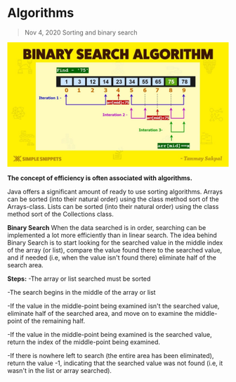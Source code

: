 # Algorithms

> Nov 4, 2020
> Sorting and binary search 

<p align="center">
  <img src="https://github.com/OutatimeSoftware/ProjectOne/blob/main/Img/binarySearch.jpg">
</p>

**The concept of efficiency is often associated with algorithms.**

Java offers a significant amount of ready to use sorting algorithms. Arrays can be sorted (into their natural order) using the class method sort of the Arrays-class. Lists can be sorted (into their natural order) using the class method sort of the Collections class.

**Binary Search**
When the data searched is in order, searching can be implemented a lot more efficiently than in linear search. The idea behind Binary Search is to start looking for the searched value in the middle index of the array (or list), compare the value found there to the searched value, and if needed (i.e, when the value isn't found there) eliminate half of the search area.

**Steps:**
-The array or list searched must be sorted

-The search begins in the middle of the array or list

-If the value in the middle-point being examined isn't the searched value, eliminate half of the searched area, and move on to examine the middle-point of the remaining half.

-If the value in the middle-point being examined is the searched value, return the index of the middle-point being examined.

-If there is nowhere left to search (the entire area has been eliminated), return the value -1, indicating that the searched value was not found (i.e, it wasn't in the list or array searched).